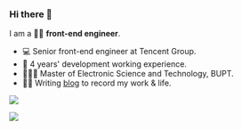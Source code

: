 ### Hi there 👋

I am a  👩‍💻 **front-end engineer**.

* 💻   Senior front-end engineer at Tencent Group.
* 📆   4 years' development working experience.
* 👩🏻‍🎓   Master of Electronic Science and Technology, BUPT.
* ✍🏻   Writing [blog](https://2xiao.github.io/leetcode-js) to record my work & life.

![](https://github-readme-stats.vercel.app/api?username=2xiao&show_icons=true&count_private=true&theme=default_repocard&hide_title=true)

![](https://visitor-badge.glitch.me/badge?page_id=2xiao.readme)
